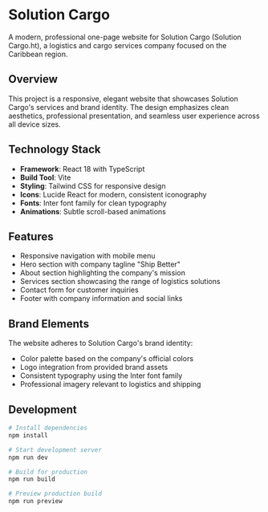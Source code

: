 # Solution Cargo

A modern, professional one-page website for Solution Cargo (Solution Cargo.ht), a logistics and cargo services company focused on the Caribbean region.

## Overview

This project is a responsive, elegant website that showcases Solution Cargo's services and brand identity. The design emphasizes clean aesthetics, professional presentation, and seamless user experience across all device sizes.

## Technology Stack

- **Framework**: React 18 with TypeScript
- **Build Tool**: Vite
- **Styling**: Tailwind CSS for responsive design
- **Icons**: Lucide React for modern, consistent iconography
- **Fonts**: Inter font family for clean typography
- **Animations**: Subtle scroll-based animations

## Features

- Responsive navigation with mobile menu
- Hero section with company tagline "Ship Better"
- About section highlighting the company's mission
- Services section showcasing the range of logistics solutions
- Contact form for customer inquiries
- Footer with company information and social links

## Brand Elements

The website adheres to Solution Cargo's brand identity:
- Color palette based on the company's official colors
- Logo integration from provided brand assets
- Consistent typography using the Inter font family
- Professional imagery relevant to logistics and shipping

## Development

```bash
# Install dependencies
npm install

# Start development server
npm run dev

# Build for production
npm run build

# Preview production build
npm run preview
```
